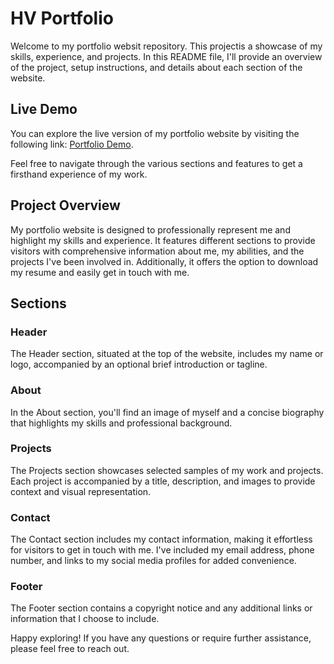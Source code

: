 # HV Portfolio

Welcome to my portfolio websit repository. This projectis a showcase of my skills, experience, and projects. In this README file, I'll provide an overview of the project, setup instructions, and details about each section of the website.

## Live Demo

You can explore the live version of my portfolio website by visiting the following link: [Portfolio Demo](https://hrsv.vercel.app/).

Feel free to navigate through the various sections and features to get a firsthand experience of my work.

## Project Overview

My portfolio website is designed to professionally represent me and highlight my skills and experience. It features different sections to provide visitors with comprehensive information about me, my abilities, and the projects I've been involved in. Additionally, it offers the option to download my resume and easily get in touch with me.

## Sections

### Header

The Header section, situated at the top of the website, includes my name or logo, accompanied by an optional brief introduction or tagline.

### About

In the About section, you'll find an image of myself and a concise biography that highlights my skills and professional background.


### Projects

The Projects section showcases selected samples of my work and projects. Each project is accompanied by a title, description, and images to provide context and visual representation.


### Contact

The Contact section includes my contact information, making it effortless for visitors to get in touch with me. I've included my email address, phone number, and links to my social media profiles for added convenience.

### Footer

The Footer section contains a copyright notice and any additional links or information that I choose to include.

Happy exploring! If you have any questions or require further assistance, please feel free to reach out.
